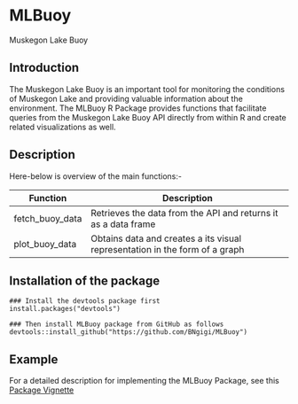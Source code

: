 # MLBuoy

Muskegon Lake Buoy

## Introduction

The Muskegon Lake Buoy is an important tool for monitoring the conditions of Muskegon Lake and providing valuable information about the environment. The MLBuoy R Package provides functions that facilitate queries from the Muskegon Lake Buoy API directly from within R and create related visualizations as well.

## Description
Here-below is overview of the main functions:-

| Function | Description |
|----------|----------|
| fetch_buoy_data | Retrieves the data from the API and returns it as a data frame |
| plot_buoy_data | Obtains data and creates a its visual representation in the form of a graph |

## Installation of the package

    ### Install the devtools package first
    install.packages("devtools")

    ### Then install MLBuoy package from GitHub as follows
    devtools::install_github("https://github.com/BNgigi/MLBuoy")

## Example

For a detailed description for implementing the MLBuoy Package, see this [Package Vignette](https://github.com/BNgigi/MLBuoy/blob/main/vignette/MLBuoy---Vignette.html)
